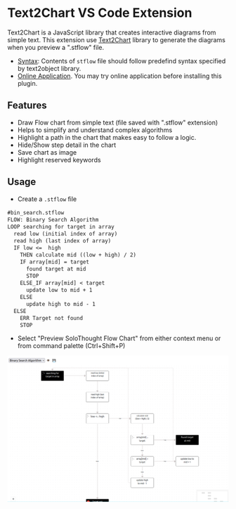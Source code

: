 # Text2Chart VS Code Extension

Text2Chart is a JavaScript library that creates interactive diagrams from simple text. This extension use [Text2Chart](https://github.com/solothought/text2chart/) library to generate the diagrams when you preview a ".stflow" file.

- [Syntax](https://github.com/NaturalIntelligence/text2obj): Contents of `stflow` file should follow predefind syntax specified by text2object library.
- [Online Application](https://solothought.com/text2chart/). You may try online application before installing this plugin. 

## Features

- Draw Flow chart from simple text (file saved with ".stflow" extension)
- Helps to simplify and understand complex algorithms
- Highlight a path in the chart that makes easy to follow a logic.
- Hide/Show step detail in the chart
- Save chart as image
- Highlight reserved keywords

## Usage

- Create a `.stflow` file
```stflow
#bin_search.stflow
FLOW: Binary Search Algorithm
LOOP searching for target in array
  read low (initial index of array)
  read high (last index of array)
  IF low <=  high
    THEN calculate mid ((low + high) / 2)
    IF array[mid] = target
      found target at mid
      STOP
    ELSE_IF array[mid] < target
      update low to mid + 1
    ELSE
      update high to mid - 1
  ELSE
    ERR Target not found
    STOP

```
- Select "Preview SoloThought Flow Chart" from either context menu or from command palette (Ctrl+Shift+P)

![SoloThought Text2Chart Flow](https://github.com/solothought/text2chart/raw/main/static/sampleflow.png)

